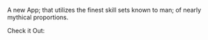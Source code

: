 A new App; that utilizes the finest skill sets known to man; of nearly mythical proportions.

Check it Out: <a src="futureheroku.com"/>

